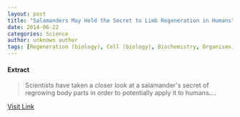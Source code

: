 ```yaml
---
layout: post
title: "Salamanders May Hold the Secret to Limb Regeneration in Humans"
date: 2014-06-22
categories: Science
author: unknown author
tags: [Regeneration (biology), Cell (biology), Biochemistry, Organisms, Biotechnology, Cell biology, Life sciences, Biology]
---
```





#### Extract
>Scientists have taken a closer look at a salamander's secret of regrowing body parts in order to potentially apply it to humans....



[Visit Link](http://www.scienceworldreport.com/articles/15581/20140621/salamanders-hold-secret-limb-regeneration-humans.htm)



